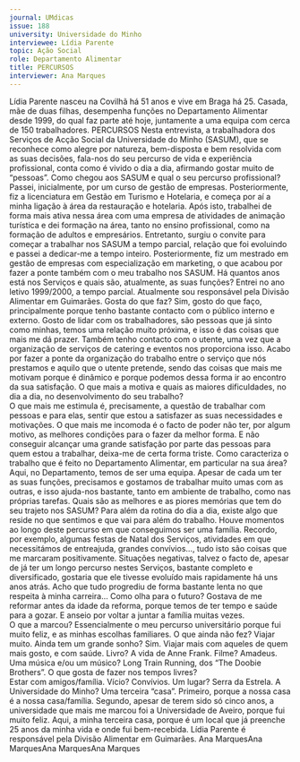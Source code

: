 ```yaml
---
journal: UMdicas 
issue: 188
university: Universidade do Minho
interviewee: Lídia Parente
topic: Ação Social
role: Departamento Alimentar
title: PERCURSOS
interviewer: Ana Marques
---
```


Lídia Parente nasceu na Covilhã há 51 anos e vive em Braga há 25. 
Casada, mãe de duas filhas, desempenha funções no Departamento 
Alimentar desde 1999, do qual faz parte até hoje, juntamente a uma 
equipa com cerca de 150 trabalhadores.
PERCURSOS
Nesta entrevista, a trabalhadora dos Serviços 
de Acção Social da Universidade do Minho 
(SASUM), que se reconhece como alegre por 
natureza, bem-disposta e bem resolvida com 
as suas decisões, fala-nos do seu percurso de 
vida e experiência profissional, conta como é 
vivido o dia a dia, afirmando gostar muito 
de “pessoas”. 
Como chegou aos SASUM e qual o seu 
percurso profissional? 
Passei, inicialmente, por um curso de 
gestão de empresas. Posteriormente, fiz 
a licenciatura em Gestão em Turismo e 
Hotelaria, e começa por aí a minha ligação 
à área da restauração e hotelaria. Após 
isto, trabalhei de forma mais ativa nessa 
área com uma empresa de atividades de 
animação turística e dei formação na área, tanto no ensino profissional, como 
na formação de adultos e empresários. 
Entretanto, surgiu o convite para 
começar a trabalhar nos SASUM a 
tempo parcial, relação que foi evoluindo 
e passei a dedicar-me a tempo inteiro. 
Posteriormente, fiz um mestrado em 
gestão de empresas com especialização 
em marketing, o que acabou por fazer a 
ponte também com o meu trabalho nos 
SASUM.
Há quantos anos está nos Serviços e quais 
são, atualmente, as suas funções?
Entrei no ano letivo 1999/2000, a tempo 
parcial. Atualmente sou responsável pela 
Divisão Alimentar em Guimarães. 
Gosta do que faz?
Sim, gosto do que faço, principalmente 
porque tenho bastante contacto com 
o público interno e externo. Gosto de 
lidar com os trabalhadores, são pessoas que já sinto como minhas, temos uma 
relação muito próxima, e isso é das coisas 
que mais me dá prazer. Também tenho 
contacto com o utente, uma vez que a 
organização de serviços de catering e 
eventos nos proporciona isso. Acabo por 
fazer a ponte da organização do trabalho 
entre o serviço que nós prestamos e 
aquilo que o utente pretende, sendo das 
coisas que mais me motivam porque é 
dinâmico e porque podemos dessa forma 
ir ao encontro da sua satisfação. 
O que mais a motiva e quais as 
maiores dificuldades, no dia a 
dia, no desenvolvimento do seu 
trabalho?  
O que mais me estimula é, precisamente, 
a questão de trabalhar com pessoas e para 
elas, sentir que estou a satisfazer as suas 
necessidades e motivações. O que mais 
me incomoda é o facto de poder não ter, 
por algum motivo, as melhores condições para o fazer da melhor forma. E não 
conseguir alcançar uma grande satisfação 
por parte das pessoas para quem estou a 
trabalhar, deixa-me de certa forma triste. 
Como caracteriza o trabalho que é 
feito no Departamento Alimentar, em 
particular na sua área?
Aqui, no Departamento, temos de ser 
uma equipa. Apesar de cada um ter as 
suas funções, precisamos e gostamos 
de trabalhar muito umas com as outras, 
e isso ajuda-nos bastante, tanto em 
ambiente de trabalho, como nas próprias 
tarefas. 
Quais são as melhores e as piores 
memórias que tem do seu trajeto nos 
SASUM?
Para além da rotina do dia a dia, existe 
algo que reside no que sentimos e 
que vai para além do trabalho. Houve 
momentos ao longo deste percurso 
em que conseguimos ser uma família. 
Recordo, por exemplo, algumas festas 
de Natal dos Serviços, atividades em que 
necessitámos de entreajuda, grandes 
convívios…, tudo isto são coisas que 
me marcaram positivamente. Situações 
negativas, talvez o facto de, apesar de já 
ter um longo percurso nestes Serviços, 
bastante completo e diversificado, 
gostaria que ele tivesse evoluído mais 
rapidamente há uns anos atrás. Acho que 
tudo progrediu de forma bastante lenta 
no que respeita à minha carreira…
Como olha para o futuro?
Gostava de me reformar antes da idade 
da reforma, porque temos de ter tempo 
e saúde para a gozar. E anseio por voltar 
a juntar a família muitas vezes.  
O que a marcou?
Essencialmente o meu percurso 
universitário porque fui muito feliz, e 
as minhas escolhas familiares. 
O que ainda não fez?
Viajar muito. 
Ainda tem um grande sonho?
Sim. Viajar mais com aqueles de quem 
mais gosto, e com saúde. 
Livro?
A vida de Anne Frank. 
Filme?
Amadeus. 
Uma música e/ou um músico?
Long Train Running, dos “The Doobie 
Brothers”. 
O que gosta de fazer nos tempos livres?  
Estar com amigos/família.
Vício?
Convívios. 
Um lugar?
Serra da Estrela. 
A Universidade do Minho?
Uma terceira “casa”. Primeiro, porque 
a nossa casa é a nossa casa/família. 
Segundo, apesar de terem sido só cinco 
anos, a universidade que mais me 
marcou foi a Universidade de Aveiro, 
porque fui muito feliz. Aqui, a minha 
terceira casa, porque é um local que já 
preenche 25 anos da minha vida e onde 
fui bem-recebida. 
Lídia Parente é responsável pela Divisão Alimentar em Guimarães.
Ana MarquesAna MarquesAna MarquesAna Marques